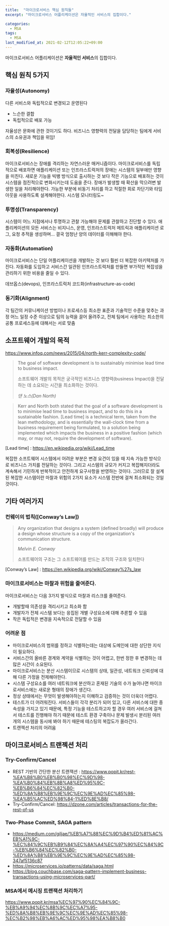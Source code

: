 ```yaml
---
title:  "마이크로서비스 핵심 원칙들"
excerpt: "마이크로서비스 어플리케이션은 자율적인 서비스의 집합이다."

categories:
  - MSA
tags: 
  - MSA
last_modified_at: 2021-02-12T12:05:22+09:00
---
```


마이크로서비스 어플리케이션은 **자율적인 서비스**의 집합이다. 


## 핵심 원칙 5가지 
### 자율성(Autonomy)
다른 서비스와 독립적으로 변경되고 운영된다
- 느슨한 결합
- 독립적으로 배포 가능

자율성은 문화에 관한 것이기도 하다.
비즈니스 영향력의 전달을 담당하는 팀에게 서비스의 소유권과 책임을 위임!

### 회복성(Resilience)
마이크로서비스는 장애를 격리하는 자연스러운 매커니즘이다.
마이크로서비스를 독립적으로 배포하면 애플리케이션 또는 인프라스트럭처의 장애는 시스템의 일부애만 영향을 미친다.
새로운 기능을 빅뱅 방식으로 출시하는 것 보다 작은 기능으로 배포하는 것이 시스템을 점진적으로 변화시키는데 도움을 준다.
장애가 발생할 때 확산을 막으려변 발생한 일을 처리해야한다. 가능한 부분에 비동기 처리를 하고 적절한 회로 차단기와 타임아웃을 사용하도록 설계해야한다.
시스템 모니터링도~

### 투명성(Transparency)
시스템이 어느 지점에서나 투명하고 관찰 가능해야 문제를 관찰하고 진단할 수 있다.
애플리케이션의 모든 서비스는 비지니스, 운영, 인프라스트럭처 메트릭과 애플리케이션 로그, 요청 추적을 생성하며... 결국 엄청난 양의 데이터를 이해해야 한다.

### 자동화(Automation)
마이크로서비스는 단일 어플리케이션을 개발하는 것 보다 훨씬 더 복잡한 아키텍처를 가진다.
자동화를 도입하고 서비스간 일관된 인프라스트럭처를 만들면 부가적인 복잡성을 관리하기 위한 비용을 줄일 수 있다.

데브옵스(devops), 인프라스트럭처 코드화(infrastructure-as-code) 

### 동기화(Alignment)
각 팀간의 커뮤니케이션 방법이나 프로세스등 최소한 표준과 기술적인 수준을 맞추는 과정
어느 일정 수준 이상으로 팀의 능력을 끌어 올려주고, 전체 팀에서 사용하는 최소한의 공통 프로세스등에 대해서는 서로 맞춤


## 소프트웨어 개발의 목적
https://www.infoq.com/news/2015/04/north-kerr-complexity-code/

> The goal of software development is to sustainably minimise lead time to business impact.
>
> 소프트웨어 개발의 목적은 궁극적인 비즈니스 영향력(business Impact)을 전달하는 데 소요되는 시간을 최소화하는 것이다.
>
> _댄 노스(Dan North)_

> Kerr and North both stated that the goal of a software development is to minimise lead time to business impact, and to do this in a sustainable fashion.
> [Lead time] is a technical term, taken from the lean methodology, and is essentially the wall-clock time from a business requirement being formulated, to a solution being implemented which impacts the business in a positive fashion (which may, or may not, require the development of software).

[Lead time] : https://en.wikipedia.org/wiki/Lead_time

복잡한 소프트웨어 시스템에서 어려운 부분은 변경 요건이 있을 때 지속 가능한 방식으로 비즈니스 가치를 전달하는 것이다.
그리고 시스템의 규모가 커지고 복잡해지더라도 계속해서 기민하게 반복적이고 안전하게 요구사항을 반영하는 것이다.
그러므로 잘 설계된 복잡한 시스템이란 마찰과 위험의 2가지 요소가 시스템 전반에 걸쳐 최소화되는 것일 것이다.

## 기타 여러가지

### 컨웨이의 법칙([Conway’s Law])
> Any organization that designs a system (defined broadly) will produce a design whose structure is a copy of the organization's communication structure.
>
> _Melvin E. Conway_
> 
> 소프트웨어의 구조는 그 소프트웨어를 만드는 조직의 구조와 일치한다
> 
[Conway’s Law] : https://en.wikipedia.org/wiki/Conway%27s_law

### 마이크로서비스는 마찰과 위험을 줄여준다.
마이크로서비스는 다음 3가지 발식으로 마찰과 리스크를 줄여준다.
- 개발할때 의존성을 격리시키고 최소화 함
- 개발자가 전체 시스템 보다는 응집된 개별 구성요소에 대해 추론할 수 있음
- 작은 독립적은 변경을 지속적으로 전달할 수 있음

### 어려운 점
- 마이크로서비스의 범위를 정하고 식별하는데는 대상에 도메인에 대한 상단한 지식이 필요하다.
- 서비스간의 올바른 경계와 계약을 식별하는 것이 어렵고, 한번 정한 후 변경하는 데 많은 시간이 소요된다.
- 마이크로서비스는 분산 시스템이므로 시스템의 상태, 일관성, 네트워크 신뢰성에 대해 다른 가정을 전제해야한다.
- 시스템 구성요소를 여러 네트워크에 분산하고 혼재된 기술의 수가 늘어나면 마이크로서비스에는 새로운 형태의 장애가 생긴다.
- 정상 상태에서는 무엇이 발생해야하는지 이해하고 검증하는 것이 더욱더 어렵다.
- 테스트가 더 어려워진다. 서비스들이 각각 분리가 되어 있고, 다른 서비스에 대한 종속성을 가지고 있기 때문에, 특정 기능을 테스트하고자 할 경우 여러 서비스에 걸쳐서 테스트를 진행해야 하기 때문에 테스트 환경 구축이나 문제 발생시 분리된 여러개의 시스템을 동시에 봐야 하기 때문에 테스팅의 복잡도가 올라간다.
- 트랜젝션 처리의 어려움


## 마이크로서비스 트랜젝션 처리
### Try-Confirm/Cancel 
- REST 기반의 간단한 분산 트랜잭션 : https://www.popit.kr/rest-%EA%B8%B0%EB%B0%98%EC%9D%98-%EA%B0%84%EB%8B%A8%ED%95%9C-%EB%B6%84%EC%82%B0-%ED%8A%B8%EB%9E%9C%EC%9E%AD%EC%85%98-%EA%B5%AC%ED%98%84-1%ED%8E%B8/
- Try-Confirm/Cancel: https://dzone.com/articles/transactions-for-the-rest-of-us

### Two-Phase Commit, SAGA pattern
- https://medium.com/giljae/%EB%A7%88%EC%9D%B4%ED%81%AC%EB%A1%9C-%EC%84%9C%EB%B9%84%EC%8A%A4%EC%97%90%EC%84%9C-%EB%B6%84%EC%82%B0-%ED%8A%B8%EB%9E%9C%EC%9E%AD%EC%85%98-347af5136c87
- https://microservices.io/patterns/data/saga.html
- https://blog.couchbase.com/saga-pattern-implement-business-transactions-using-microservices-part/

### MSA에서 메시징 트랜잭션 처리하기
https://www.popit.kr/msa%EC%97%90%EC%84%9C-%EB%A9%94%EC%8B%9C%EC%A7%95-%ED%8A%B8%EB%9E%9C%EC%9E%AD%EC%85%98-%EC%B2%98%EB%A6%AC%ED%95%98%EA%B8%B0
